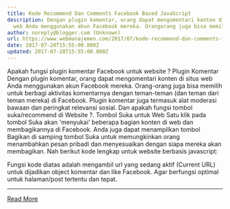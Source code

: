 ```yaml
---
title: Kode Recommend Dan Comments Facebook Based JavaScript
description: Dengan plugin komentar, orang dapat mengomentari konten di situs
  web Anda menggunakan akun Facebook mereka. Orangorang juga bisa memilih
author: noreply@blogger.com (Unknown)
url: https://www.webmanajemen.com/2017/07/kode-recommend-dan-comments-facebook.html
date: 2017-07-28T15:55:00.000Z
updated: 2017-07-28T15:55:00.000Z
---
```


Apakah fungsi plugin komentar Facebook untuk website ?
Plugin Komentar
Dengan plugin komentar, orang dapat mengomentari konten di situs web Anda menggunakan akun Facebook mereka. Orang-orang juga bisa memilih untuk berbagi aktivitas komentarnya dengan teman-teman (dan teman dari teman mereka) di Facebook. Plugin komentar juga termasuk alat moderasi bawaan dan peringkat relevansi sosial.
Dan apakah fungsi tombol suka/recommend di Website ?.
Tombol Suka untuk Web
Satu klik pada tombol Suka akan 'menyukai' beberapa bagian konten di web dan membagikannya di Facebook. Anda juga dapat menampilkan tombol Bagikan di samping tombol Suka untuk memungkinkan orang menambahkan pesan pribadi dan menyesuaikan dengan siapa mereka akan membagikan.
Nah berikut kode lengkap untuk website berbasis javascript:

<div id="fb-root"></div>
<script>(function(d, s, id) {
  var js, fjs = d.getElementsByTagName(s)[0];
  if (d.getElementById(id)) {return;}
  js = d.createElement(s); js.id = id;
  js.src = "//connect.facebook.net/en_US/all.js#xfbml=1";
  fjs.parentNode.insertBefore(js, fjs);
}(document, 'script', 'facebook-jssdk'));
</script>
<script>
  var pathURL = window.location.pathname; // Returns path only
var FullURL = window.location.href; // Returns full URL
  var fbjs="";
fbjs += '<fb:comments href="' + FullURL+ ' " num_posts="5" width="500"></fb:comments>';
  var fbjsl="";
  fbjsl += '<div class="fb-like" data-href="' + FullURL + '" data-send="true" data-width="450" data-show-faces="true" data-action="recommend"></div>';
  document.write(fbjsl);
  document.write('<hr>');
  document.write(fbjs);
</script>
Fungsi kode diatas adalah mengambil url yang sedang aktif (Current URL) untuk dijadikan object komentar dan like Facebook. Agar berfungsi optimal untuk halaman/post tertentu dan tepat.<hr/> <a href="https://www.webmanajemen.com/2017/07/kode-recommend-dan-comments-facebook.html" rel="follow" class="button" id="read-more">Read More</a>
